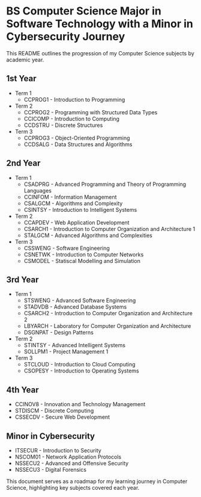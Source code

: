 # BS Computer Science Major in Software Technology with a Minor in Cybersecurity Journey

This README outlines the progression of my Computer Science subjects by academic year.

## 1st Year
- Term 1
  - CCPROG1 - Introduction to Programming
- Term 2
  - CCPROG2 - Programming with Structured Data Types
  - CCICOMP - Introduction to Computing
  - CCDSTRU - Discrete Structures
- Term 3
  - CCPROG3 - Object-Oriented Programming
  - CCDSALG - Data Structures and Algorithms

## 2nd Year
- Term 1
  - CSADPRG - Advanced Programming and Theory of Programming Languages
  - CCINFOM - Information Management
  - CSALGCM - Algorithms and Complexity
  - CSINTSY - Introduction to Intelligent Systems
- Term 2
  - CCAPDEV - Web Application Development
  - CSARCH1 - Introduction to Computer Organization and Architecture 1
  - STALGCM - Advanced Algorithms and Complexities
- Term 3
  - CSSWENG - Software Engineering
  - CSNETWK - Introduction to Computer Networks
  - CSMODEL - Statiscal Modelling and Simulation

## 3rd Year
- Term 1
  - STSWENG - Advanced Software Engineering
  - STADVDB - Advanced Database Systems
  - CSARCH2 - Introduction to Computer Organization and Architecture 2
  - LBYARCH - Laboratory for Computer Organization and Architecture
  - DSGNPAT - Design Patterns
- Term 2
  - STINTSY - Advanced Intelligent Systems
  - SOLLPM1 - Project Management 1
- Term 3
  - STCLOUD - Introduction to Cloud Computing
  - CSOPESY - Introduction to Operating Systems

## 4th Year
- CCINOV8 - Innovation and Technology Management
- STDISCM - Discrete Computing
- CSSECDV - Secure Web Development

## Minor in Cybersecurity
- ITSECUR - Introduction to Security
- NSCOM01 - Network Application Protocols
- NSSECU2 - Advanced and Offensive Security
- NSSECU3 - Digital Forensics
  
This document serves as a roadmap for my learning journey in Computer Science, highlighting key subjects covered each year.
